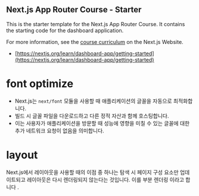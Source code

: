 ## Next.js App Router Course - Starter

This is the starter template for the Next.js App Router Course. It contains the starting code for the dashboard application.

For more information, see the [course curriculum](https://nextjs.org/learn) on the Next.js Website.

- [https://nextjs.org/learn/dashboard-app/getting-started](https://nextjs.org/learn/dashboard-app/getting-started)


# font optimize

- Next.js는 `next/font` 모듈을 사용할 때 애플리케이션의 글꼴을 자동으로 최적화합니다. 
- 빌드 시 글꼴 파일을 다운로드하고 다른 정적 자산과 함께 호스팅합니다.
- 이는 사용자가 애플리케이션을 방문할 때 성능에 영향을 미칠 수 있는 글꼴에 대한 추가 네트워크 요청이 없음을 의미합니다.

# layout
Next.js에서 레이아웃을 사용할 때의 이점 중 하나는 탐색 시 페이지 구성 요소만 업데이트되고 레이아웃은 다시 렌더링되지 않는다는 것입니다. 이를 부분 렌더링 이라고 합니다 .